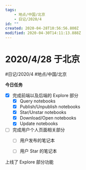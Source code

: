 ```yaml
---
tags:
    - 地点/中国/北京
    - 日记/2020/4
id: ""
created: 2020-04-28T10:56:56.800Z
modified: 2020-04-30T14:11:13.888Z
---
```

# 2020/4/28 于北京
#日记/2020/4 #地点/中国/北京  

**今日任务**
* [x] 完成前端以及后端的 Explore 部分
  * [x] Query notebooks
  * [x] Publish/Unpublish notebooks
  * [x] Star/Unstar notebooks
  * [x] Download/Open notebooks
  * [x] Update notebooks
 * [ ] 完成用户个人页面相关部分 
   * [ ] 用户发布的笔记本
   * [ ] 用户 Star 的笔记本


上线了 Explore 部分功能
  
  